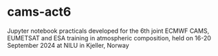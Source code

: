 # cams-act6
Jupyter notebook practicals developed for the 6th joint ECMWF CAMS, EUMETSAT and ESA training in atmospheric composition, held on 16-20 September 2024 at NILU in Kjeller, Norway
